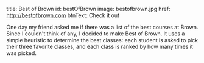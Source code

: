title: Best of Brown
id: bestOfBrown
image: bestofbrown.jpg
href: http://bestofbrown.com
btnText: Check it out

<!--template: essay.jade-->

One day my friend asked me if there was a list of the best
courses at Brown. Since I couldn't think of any, I decided to
make Best of Brown. It uses a simple heuristic to determine the
best classes: each student is asked to pick their three favorite
classes, and each class is ranked by how many times it was
picked.
